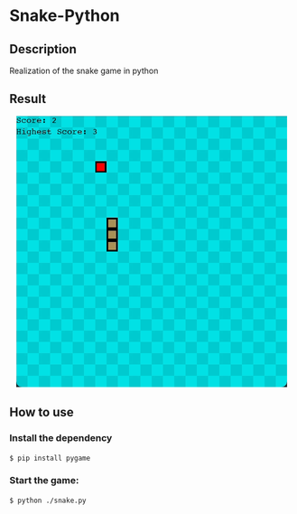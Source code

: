 # Snake-Python

## Description

Realization of the snake game in python

## Result

<p style="text-align: center">
  <img src="./snake.gif" />
</p>

## How to use

### Install the dependency

```shell
$ pip install pygame
```

### Start the game:

```shell
$ python ./snake.py
```
